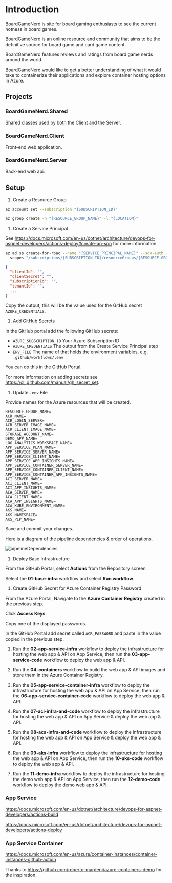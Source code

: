 # Introduction

BoardGameNerd is site for board gaming enthusiasts to see the current hotness in board games.

BoardGameNerd is an online resource and community that aims to be the definitive source for board game and card game content. 

BoardGameNerd features reviews and ratings from board game nerds around the world. 

BoardGameNerd would like to get a better understanding of what it would take to containerize their applications and explore container hosting options in Azure.

## Projects

### BoardGameNerd.Shared

Shared classes used by both the Client and the Server.

### BoardGameNerd.Client

Front-end web application.

### BoardGameNerd.Server

Back-end web api.

## Setup

1. Create a Resource Group

```bash
az account set --subscription "{SUBSCRIPTION_ID}"

az group create -n "{RESOURCE_GROUP_NAME}" -l "{LOCATION}"
```

1. Create a Service Principal

See <https://docs.microsoft.com/en-us/dotnet/architecture/devops-for-aspnet-developers/actions-deploy#create-an-spn> for more information.

```bash
az ad sp create-for-rbac --name "{SERVICE_PRINCIPAL_NAME}" --sdk-auth --role contributor \
--scopes "/subscriptions/{SUBSCRIPTION_ID}/resourceGroups/{RESOURCE_GROUP_NAME}"
```

```json
{
  "clientId": "",
  "clientSecret": "",
  "subscriptionId": "",
  "tenantId": "",
  ...
}
```

Copy the output, this will be the value used for the GitHub secret `AZURE_CREDENTIALS`.

1. Add GitHub Secrets

In the GitHub portal add the following GitHub secrets:

* `AZURE_SUBSCRIPTION_ID` Your Azure Subscription ID
* `AZURE_CREDENTIALS` The output from the Create Service Principal step
* `ENV_FILE` The name of that holds the environment variables, e.g. `.github/workflows/.env`

You can do this in the GitHub Portal.

For more information on adding secrets see <https://cli.github.com/manual/gh_secret_set>.

1. Update `.env` File

Provide names for the Azure resources that will be created.

```text
RESOURCE_GROUP_NAME=
ACR_NAME=
ACR_LOGIN_SERVER=
ACR_SERVER_IMAGE_NAME=
ACR_CLIENT_IMAGE_NAME=
STORAGE_ACCOUNT_NAME=
DEMO_APP_NAME=
LOG_ANALYTICS_WORKSPACE_NAME=
APP_SERVICE_PLAN_NAME=
APP_SERVICE_SERVER_NAME=
APP_SERVICE_CLIENT_NAME=
APP_SERVICE_APP_INSIGHTS_NAME=
APP_SERVICE_CONTAINER_SERVER_NAME=
APP_SERVICE_CONTAINER_CLIENT_NAME=
APP_SERVICE_CONTAINER_APP_INSIGHTS_NAME=
ACI_SERVER_NAME=
ACI_CLIENT_NAME=
ACI_APP_INSIGHTS_NAME=
ACA_SERVER_NAME=
ACA_CLIENT_NAME=
ACA_APP_INSIGHTS_NAME=
ACA_KUBE_ENVIRONMENT_NAME=
AKS_NAME=
AKS_NAMESPACE=
AKS_PIP_NAME=
```

Save and commit your changes.

Here is a diagram of the pipeline dependencies & order of operations.

![pipelineDependencies](./docs/pipeline-dependencies.png)

1. Deploy Base Infrastructure

From the GitHub Portal, select **Actions** from the Repository screen.

Select the **01-base-infra** workflow and select **Run workflow**.

1. Create GitHub Secret for Azure Container Registry Password

From the Azure Portal, Navigate to the **Azure Container Registry** created in the previous step.

Click **Access Keys**.

Copy one of the displayed passwords.

In the GitHub Portal add secret called `ACR_PASSWORD` and paste in the value copied in the previous step.

1. Run the **02-app-service-infra** workflow to deploy the infrastructure for hosting the web app & API on App Service, then run the **03-app-service-code** workflow to deploy the web app & API.

1. Run the **04-containers** workflow to build the web app & API images and store them in the Azure Container Registry.

1. Run the **05-app-service-container-infra** workflow to deploy the infrastructure for hosting the web app & API on App Service, then run the **06-app-service-container-code** workflow to deploy the web app & API.

1. Run the **07-aci-infra-and-code** workflow to deploy the infrastructure for hosting the web app & API on App Service & deploy the web app & API.

1. Run the **08-aca-infra-and-code** workflow to deploy the infrastructure for hosting the web app & API on App Service & deploy the web app & API.

1. Run the **09-aks-infra** workflow to deploy the infrastructure for hosting the web app & API on App Service, then run the **10-aks-code** workflow to deploy the web app & API.

1. Run the **11-demo-infra** workflow to deploy the infrastructure for hosting the demo web app & API on App Service, then run the **12-demo-code** workflow to deploy the demo web app & API.

### App Service

<https://docs.microsoft.com/en-us/dotnet/architecture/devops-for-aspnet-developers/actions-build>

<https://docs.microsoft.com/en-us/dotnet/architecture/devops-for-aspnet-developers/actions-deploy>

### App Service Container

<https://docs.microsoft.com/en-us/azure/container-instances/container-instances-github-action>

Thanks to <https://github.com/roberto-mardeni/azure-containers-demo> for the inspiration.
